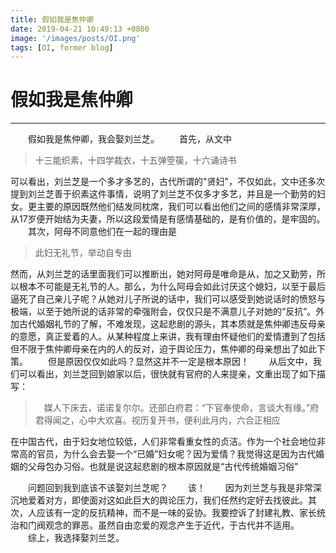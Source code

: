 ```yaml
---
title: 假如我是焦仲卿
date: 2019-04-21 10:49:13 +0800
image: '/images/posts/OI.png'
tags: [OI, former blog]
---
```


# 假如我是焦仲卿

----------

　　假如我是焦仲卿，我会娶刘兰芝。
　　首先，从文中
>十三能织素，十四学裁衣，十五弹箜篌，十六诵诗书

可以看出，刘兰芝是一个多才多艺的，古代所谓的"贤妇"，不仅如此，文中还多次提到刘兰芝善于织素这件事情，说明了刘兰芝不仅多才多艺，并且是一个勤劳的妇女。更主要的原因既然他们结发同枕席，我们可以看出他们之间的感情非常深厚，从17岁便开始结为夫妻，所以这段爱情是有感情基础的，是有价值的，是牢固的。
　　其次，阿母不同意他们在一起的理由是
>此妇无礼节，举动自专由

然而，从刘兰芝的话里面我们可以推断出，她对阿母是唯命是从，加之又勤劳，所以根本不可能是无礼节的人。那么，为什么阿母会如此讨厌这个媳妇，以至于最后逼死了自己亲儿子呢？从她对儿子所说的话中，我们可以感受到她说话时的愤怒与极端，以至于她所说的话非常的牵强附会，仅仅只是不满意儿子对她的“反抗”。外加古代婚姻礼节的了解，不难发现，这起悲剧的源头，其本质就是焦仲卿违反母亲的意愿，真正爱着的人。从某种程度上来讲，我有理由怀疑他们的爱情遭到了包括但不限于焦仲卿母亲在内的人的反对，迫于舆论压力，焦仲卿的母亲想出了如此下策。
　　但是原因仅仅如此吗？显然这并不一定是根本原因！
　　从后文中，我们可以看出，刘兰芝回到娘家以后，很快就有官府的人来提亲，文重出现了如下描写：

>　媒人下床去，诺诺复尔尔。还部白府君：“下官奉使命，言谈大有缘。”府君得闻之，心中大欢喜。视历复开书，便利此月内，六合正相应

在中国古代，由于妇女地位较低，人们非常看重女性的贞洁。作为一个社会地位非常高的官员，为什么会去娶一个“已婚”妇女呢？因为爱情？我觉得这是因为古代婚姻的父母包办习俗。也就是说这起悲剧的根本原因就是“古代传统婚姻习俗”

　　问题回到我到底该不该娶刘兰芝呢？
　　该！
　　因为刘兰芝与我是非常深沉地爱着对方，即使面对这如此巨大的舆论压力，我们任然约定好去找彼此。其次，人应该有一定的反抗精神，而不是一味的妥协。我要控诉了封建礼教、家长统治和门阀观念的罪恶。虽然自由恋爱的观念产生于近代，于古代并不适用。
　　综上，我选择娶刘兰芝。
